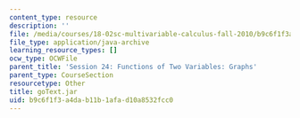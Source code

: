 ```yaml
---
content_type: resource
description: ''
file: /media/courses/18-02sc-multivariable-calculus-fall-2010/b9c6f1f3a4dab11b1afad10a8532fcc0_goText.jar
file_type: application/java-archive
learning_resource_types: []
ocw_type: OCWFile
parent_title: 'Session 24: Functions of Two Variables: Graphs'
parent_type: CourseSection
resourcetype: Other
title: goText.jar
uid: b9c6f1f3-a4da-b11b-1afa-d10a8532fcc0
---
```

